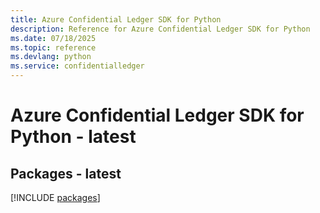 ```yaml
---
title: Azure Confidential Ledger SDK for Python
description: Reference for Azure Confidential Ledger SDK for Python
ms.date: 07/18/2025
ms.topic: reference
ms.devlang: python
ms.service: confidentialledger
---
```

# Azure Confidential Ledger SDK for Python - latest
## Packages - latest
[!INCLUDE [packages](confidential-ledger-index.md)]